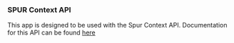 ### SPUR Context API

This app is designed to be used with the Spur Context API. Documentation for this API can be found [here](https://docs.spur.us/context-api)
